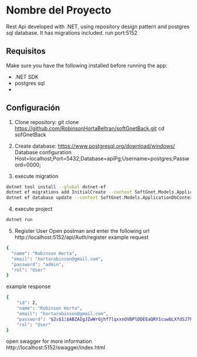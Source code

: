 # Nombre del Proyecto
Rest Api developed with .NET, using repository design pattern and postgres sql database. It has migrations included.
run port:5152
## Requisitos

Make sure you have the following installed before running the app:

- .NET SDK
- postgres sql
- 
## Configuración

1. Clone repository:
git clone https://github.com/RobinsonHortaBeltran/softGnetBack.git
cd sofGnetBack
  
2. Create database:
https://www.postgresql.org/download/windows/
Database configuration
Host=localhost;Port=5432;Database=apiPg;Username=postgres;Password=0000;

3. execute migration
 ```bash
dotnet tool install --global dotnet-ef
dotnet ef migrations add InitialCreate --context SoftGnet.Models.ApplicationDbContext
dotnet ef database update --context SoftGnet.Models.ApplicationDbContext
```
4. execute project 
```bash
dotnet run
```

5. Register User
Open postman and enter the following url
http://localhost:5152/api/Auth/register
example request
```bash
{
  "name": "Robinson Horta",
  "email": "hortarobinson@gmail.com",
  "password": "admin",
  "rol": "User"
}
```
example response 
```bash
{
    "id": 2,
    "name": "Robinson Horta",
    "email": "hortarobinson@gmail.com",
    "password": "$2a$11$ABZAIgJZwWrGjhf7lqxxnOVBPlDDEEaQRY1cuwbLXfdSJ7kpoDymS",
    "rol": "User"
}
```
open swagger for more information 
http://localhost:5152/swagger/index.html
